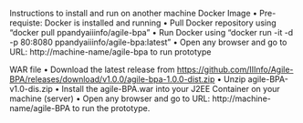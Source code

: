 Instructions to install and run on another machine 
Docker Image
•	Pre-requiste: Docker is installed and running
•	Pull  Docker repository  using “docker pull ppandyaiiinfo/agile-bpa”
•	Run Docker using “docker run -it -d -p 80:8080 ppandyaiiinfo/agile-bpa:latest”
•	Open any browser and go to URL: http://machine-name/agile-bpa  to run prototype

WAR file
•	Download the latest release from https://github.com/IIInfo/Agile-BPA/releases/download/v1.0.0/agile-bpa-1.0.0-dist.zip
•	Unzip agile-BPA-v1.0-dis.zip
•	Install the agile-BPA.war into your J2EE Container on your machine (server)
•	Open any browser and go to URL: http://machine-name/agile-BPA to run the prototype.

